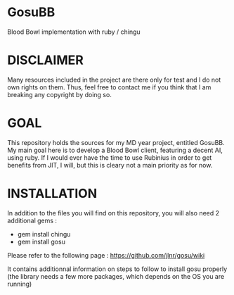 GosuBB
======

Blood Bowl implementation with ruby / chingu

DISCLAIMER
==========

Many resources included in the project are there only for test and I do not own rights on them. Thus, feel free
to contact me if you think that I am breaking any copyright by doing so.

GOAL
====

This repository holds the sources for my MD year project, entitled GosuBB.
My main goal here is to develop a Blood Bowl client, featuring a decent AI, using ruby.
If I would ever have the time to use Rubinius in order to get benefits from JIT, I will, but this
is cleary not a main priority as for now.

INSTALLATION
============

In addition to the files you will find on this repository, you will also need 2 additional gems : 
* gem install chingu
* gem install gosu

Please refer to the following page : https://github.com/jlnr/gosu/wiki

It contains additionnal information on steps to follow to install gosu properly (the library needs a few more packages, which depends on the OS you are running)
